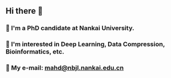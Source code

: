 ## Hi there 👋
### 🔭 I'm a PhD candidate at Nankai University.
### 🌱 I'm interested in Deep Learning, Data Compression, Bioinformatics, etc.
### 📧 My e-mail: mahd@nbjl.nankai.edu.cn

<!--
**mhuidong/mhuidong** is a ✨ _special_ ✨ repository because its `README.md` (this file) appears on your GitHub profile.

Here are some ideas to get you started:

- 🔭 I’m currently working on ...
- 🌱 I’m currently learning ...
- 👯 I’m looking to collaborate on ...
- 🤔 I’m looking for help with ...
- 💬 Ask me about ...
- 📫 How to reach me: ...
- 😄 Pronouns: ...
- ⚡ Fun fact: ...
-->
